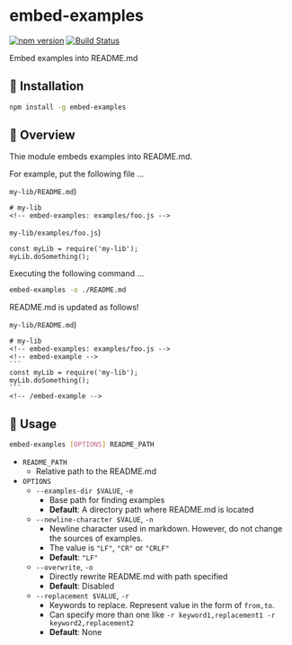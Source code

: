 # embed-examples

[![npm version](https://badge.fury.io/js/embed-examples.svg)](https://badge.fury.io/js/embed-examples)
[![Build Status](https://travis-ci.org/kjirou/embed-examples.svg?branch=master)](https://travis-ci.org/kjirou/embed-examples)

Embed examples into README.md


## :rocket: Installation

```bash
npm install -g embed-examples
```


## :eyes: Overview

Thie module embeds examples into README.md.

For example, put the following file ...

`my-lib/README.md`)
```
# my-lib
<!-- embed-examples: examples/foo.js -->
```

`my-lib/examples/foo.js`)
```
const myLib = require('my-lib');
myLib.doSomething();
```

Executing the following command ...

```bash
embed-examples -o ./README.md
```

README.md is updated as follows!

`my-lib/README.md`)
````
# my-lib
<!-- embed-examples: examples/foo.js -->
<!-- embed-example -->
```
const myLib = require('my-lib');
myLib.doSomething();
```
<!-- /embed-example -->
````


## :scroll: Usage

```bash
embed-examples [OPTIONS] README_PATH
```

- `README_PATH`
  - Relative path to the README.md
- `OPTIONS`
  - `--examples-dir $VALUE`, `-e`
    - Base path for finding examples
    - **Default**: A directory path where README.md is located
  - `--newline-character $VALUE`, `-n`
    - Newline character used in markdown. However, do not change the sources of examples.
    - The value is `"LF"`, `"CR"` or `"CRLF"`
    - **Default**: `"LF"`
  - `--overwrite`, `-o`
    - Directly rewrite README.md with path specified
    - **Default**: Disabled
  - `--replacement $VALUE`, `-r`
    - Keywords to replace. Represent value in the form of `from,to`.
    - Can specify more than one like `-r keyword1,replacement1 -r keyword2,replacement2`
    - **Default**: None
